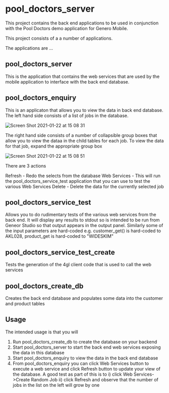 # pool_doctors_server
This project contains the back end applications to be used in conjunction with the Pool Doctors demo application for Genero Mobile.

This project consists of a a number of applications.

The applications are ...

## pool_doctors_server

This is the application that contains the web services that are used by the mobile application to interface with the back end database.

## pool_doctors_enquiry

This is an applicaton that allows you to view the data in back end database.  The left hand side consists of a list of jobs in the database.  

![Screen Shot 2021-01-22 at 15 08 31](https://user-images.githubusercontent.com/13615993/105436305-deb95c80-5cc3-11eb-97af-022202b7b82e.png)

The right hand side consists of a number of collapsible group boxes that allow you to view the dataa in the child tables for each job.  To view the data for that job, expand the appropriate group box

![Screen Shot 2021-01-22 at 15 08 51](https://user-images.githubusercontent.com/13615993/105436316-e24ce380-5cc3-11eb-8ded-b68dbdadae7a.png)

There are 3 actions

Refresh - Redo the selects from the database
Web Services - This will run the pool_doctors_service_test application that you can use to test the various Web Services
Delete - Delete the data for the currently selected job

## pool_doctors_service_test

Allows you to do rudimentary tests of the various web services from the back end.  It will display any results to stdout so is intended to be run from Geneor Studio so that output appears in the output panel.  Similarly some of the input parameters are hard-coded e.g. customer_get() is hard-coded to AKL028, product_get is hard-coded to "WIDESKIM"

## pool_doctors_service_test_create

Tests the generation of the 4gl client code that is used to call the web services

## pool_doctors_create_db

Creates the back end database and populates some data into the customer and product tables

## Usage

The intended usage is that you will 

1. Run pool_doctors_create_db to create the database on your backend
2. Start pool_doctors_server to start the back end web services exposing the data in this database
3. Start pool_doctors_enquiry to view the data in the back end database
4. From pool_doctors_enquiry you can click Web Services button to execute a web service and click Refresh button to update your view of the database.  A good test as part of this is to i) click Web Services->Create Random Job ii) click Refresh and observe that the number of jobs in the list on the left will grow by one





